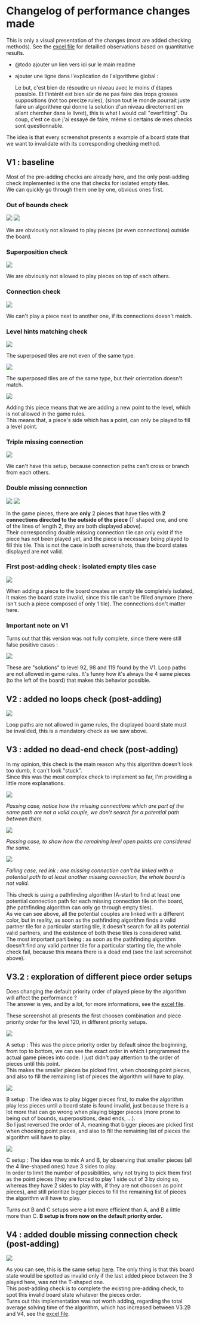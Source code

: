# Changelog of performance changes made

This is only a visual presentation of the changes (most are added checking methods). See the [excel file](https://github.com/adrienduque/IQ_circuit_solver/blob/master/showcase_binaries_and_assets/IQ_circuit_solver_stats.xlsx) for detailled observations based on quantitative results.

- @todo ajouter un lien vers ici sur le main readme

* ajouter une ligne dans l'explication de l'algorithme global :

  Le but, c'est bien de résoudre un niveau avec le moins d'étapes possible. Et l'intérêt est bien sûr de ne pas faire des trops grosses suppositions (not too precize rules), (sinon tout le monde pourrait juste faire un algorithme qui donne la solution d'un niveau directement en allant chercher dans le livret), this is what I would call "overfitting". Du coup, c'est ce que j'ai essayé de faire, même si certains de mes checks sont questionnable.

The idea is that every screenshot presents a example of a board state that we want to invalidate with its corresponding checking method.

## V1 : baseline

Most of the pre-adding checks are already here, and the only post-adding check implemented is the one that checks for isolated empty tiles.<br>
We can quickly go through them one by one, obvious ones first.<br>

### Out of bounds check

<img src="https://github.com/adrienduque/IQ_circuit_solver/blob/master/showcase_binaries_and_assets/presentation_assets/check_examples/normal_tile_out_of_bounds.png">

<img src="https://github.com/adrienduque/IQ_circuit_solver/blob/master/showcase_binaries_and_assets/presentation_assets/check_examples/missing_connection_tile_out_of_bounds.png">

We are obviously not allowed to play pieces (or even connections) outside the board.

### Superposition check

<img src="https://github.com/adrienduque/IQ_circuit_solver/blob/master/showcase_binaries_and_assets/presentation_assets/check_examples/superposed_pieces.png">

We are obviously not allowed to play pieces on top of each others.

### Connection check

<img src="https://github.com/adrienduque/IQ_circuit_solver/blob/master/showcase_binaries_and_assets/presentation_assets/check_examples/not_matching_connections.png">

We can't play a piece next to another one, if its connections doesn't match.

### Level hints matching check

<img src="https://github.com/adrienduque/IQ_circuit_solver/blob/master/showcase_binaries_and_assets/presentation_assets/check_examples/not_matching_level_hints_case_1.png">

The superposed tiles are not even of the same type.

<img src="https://github.com/adrienduque/IQ_circuit_solver/blob/master/showcase_binaries_and_assets/presentation_assets/check_examples/not_matching_level_hints_case_2.png">

The superposed tiles are of the same type, but their orientation doesn't match.

<img src="https://github.com/adrienduque/IQ_circuit_solver/blob/master/showcase_binaries_and_assets/presentation_assets/check_examples/not_matching_level_hints_case_3.png">

Adding this piece means that we are adding a new point to the level, which is not allowed in the game rules.<br>
This means that, a piece's side which has a point, can only be played to fill a level point.<br>

### Triple missing connection

<img src="https://github.com/adrienduque/IQ_circuit_solver/blob/master/showcase_binaries_and_assets/presentation_assets/check_examples/triple_missing_connection.png">

We can't have this setup, because connection paths can't cross or branch from each others.

### Double missing connection

<img src="https://github.com/adrienduque/IQ_circuit_solver/blob/master/showcase_binaries_and_assets/presentation_assets/check_examples/double_missing_connection_bend_case_1.png">

<img src="https://github.com/adrienduque/IQ_circuit_solver/blob/master/showcase_binaries_and_assets/presentation_assets/check_examples/double_missing_connection_line_case_1.png">

In the game pieces, there are **only** 2 pieces that have tiles with **2 connections directed to the outside of the piece** (T shaped one, and one of the lines of length 2, they are both displayed above).<br>
Their corresponding double missing connection tile can only exist if the piece has not been played yet, and the piece is necessary being played to fill this tile. This is not the case in both screenshots, thus the board states displayed are not valid.<br>

### First post-adding check : isolated empty tiles case

<img src="https://github.com/adrienduque/IQ_circuit_solver/blob/master/showcase_binaries_and_assets/presentation_assets/check_examples/isolated_empty_tile.png">

When adding a piece to the board creates an empty tile completely isolated, it makes the board state invalid, since this tile can't be filled anymore (there isn't such a piece composed of only 1 tile). The connections don't matter here.

### Important note on V1

Turns out that this version was not fully complete, since there were still false positive cases :

<img src="https://github.com/adrienduque/IQ_circuit_solver/blob/master/showcase_binaries_and_assets/V1_wrong_solutions.png">

These are "solutions" to level 92, 98 and 119 found by the V1. Loop paths are not allowed in game rules. It's funny how it's always the 4 same pieces (to the left of the board) that makes this behavior possible.

## V2 : added no loops check (post-adding)

<img src="https://github.com/adrienduque/IQ_circuit_solver/blob/master/showcase_binaries_and_assets/presentation_assets/check_examples/loop_path.png">

Loop paths are not allowed in game rules, the displayed board state must be invalided, this is a mandatory check as we saw above.

## V3 : added no dead-end check (post-adding)

In my opinion, this check is the main reason why this algorithm doesn't look too dumb, it can't look "stuck".<br>
Since this was the most complex check to implement so far, I'm providing a little more explanations.<br>

<img src="https://github.com/adrienduque/IQ_circuit_solver/blob/master/showcase_binaries_and_assets/presentation_assets/check_examples/dead_end_check_case_1.png">

_Passing case, notice how the missing connections which are part of the same path are not a valid couple, we don't search for a potential path between them._

<img src="https://github.com/adrienduque/IQ_circuit_solver/blob/master/showcase_binaries_and_assets/presentation_assets/check_examples/dead_end_check_case_2.png">

_Passing case, to show how the remaining level open points are considered the same._

<img src="https://github.com/adrienduque/IQ_circuit_solver/blob/master/showcase_binaries_and_assets/presentation_assets/check_examples/dead_end_check_case_3.png">

_Failing case, red ink : one missing connection can't be linked with a potential path to at least another missing connection, the whole board is not valid._

This check is using a pathfinding algorithm (A-star) to find at least one potential connection path for each missing connection tile on the board, (the pathfinding algorithm can only go through empty tiles).<br>
As we can see above, all the potential couples are linked with a different color, but in reality, as soon as the pathfinding algorithm finds a valid partner tile for a particular starting tile, it doesn't search for all its potential valid partners, and the existence of both these tiles is considered valid.<br>
The most important part being : as soon as the pathfinding algorithm doesn't find any valid partner tile for a particular starting tile, the whole check fail, because this means there is a dead end (see the last screenshot above).<br>

## V3.2 : exploration of different piece order setups

Does changing the default priority order of played piece by the algorithm will affect the performance ?<br>
The answer is yes, and by a lot, for more informations, see the [excel file](https://github.com/adrienduque/IQ_circuit_solver/blob/master/showcase_binaries_and_assets/IQ_circuit_solver_stats.xlsx).

These screenshot all presents the first choosen combination and piece priority order for the level 120, in different priority setups.

<img src="https://github.com/adrienduque/IQ_circuit_solver/blob/master/showcase_binaries_and_assets/presentation_assets/check_examples/piece_order_A_setup.png">

A setup : This was the piece priority order by default since the beginning, from top to bottom, we can see the exact order in which I programmed the actual game pieces into code. I just didn't pay attention to the order of pieces until this point.<br>
This makes the smaller pieces be picked first, when choosing point pieces, and also to fill the remaining list of pieces the algorithm will have to play.<br>

<img src="https://github.com/adrienduque/IQ_circuit_solver/blob/master/showcase_binaries_and_assets/presentation_assets/check_examples/piece_order_B_setup.png">

B setup : The idea was to play bigger pieces first, to make the algorithm play less pieces until a board state is found invalid, just because there is a lot more that can go wrong when playing bigger pieces (more prone to being out of bounds, superpositions, dead ends, ...).<br>
So I just reversed the order of A, meaning that bigger pieces are picked first when choosing point pieces, and also to fill the remaining list of pieces the algorithm will have to play.<br>

<img src="https://github.com/adrienduque/IQ_circuit_solver/blob/master/showcase_binaries_and_assets/presentation_assets/check_examples/piece_order_C_setup.png">

C setup : The idea was to mix A and B, by observing that smaller pieces (all the 4 line-shaped ones) have 3 sides to play.<br>
In order to limit the number of possibilities, why not trying to pick them first as the point pieces (they are forced to play 1 side out of 3 by doing so, whereas they have 2 sides to play with, if they are not choosen as point pieces), and still prioritize bigger pieces to fill the remaining list of pieces the algorithm will have to play.<br>

Turns out B and C setups were a lot more efficient than A, and B a little more than C. **B setup is from now on the default priority order.**

## V4 : added double missing connection check (post-adding)

<img src="https://github.com/adrienduque/IQ_circuit_solver/blob/master/showcase_binaries_and_assets/presentation_assets/check_examples/double_missing_connection_bend_case_1.png">

As you can see, this is the same setup [here](https://github.com/adrienduque/IQ_circuit_solver/edit/master/showcase_binaries_and_assets/README.md#double-missing-connection). The only thing is that this board state would be spotted as invalid only if the last added piece between the 3 played here, was not the T-shaped one.<br>
This post-adding check is to complete the existing pre-adding check, to spot this invalid board state whatever the pieces order.<br>
Turns out this implementation was not worth adding, regarding the total average solving time of the algorithm, which has increased between V3.2B and V4, see the [excel file](https://github.com/adrienduque/IQ_circuit_solver/blob/master/showcase_binaries_and_assets/IQ_circuit_solver_stats.xlsx).<br>
